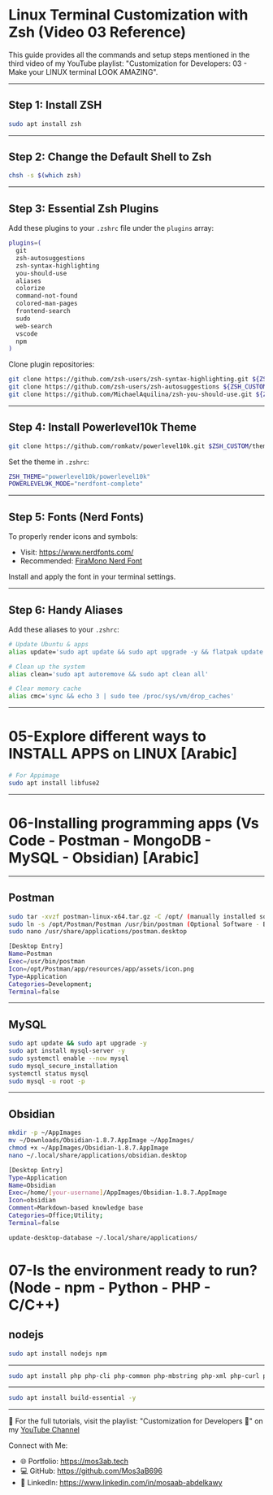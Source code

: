 # Linux Terminal Customization with Zsh (Video 03 Reference)

This guide provides all the commands and setup steps mentioned in the third video of my YouTube playlist: "Customization for Developers: 03 - Make your LINUX terminal LOOK AMAZING".

---

## Step 1: Install ZSH  
```bash
sudo apt install zsh
```

---

## Step 2: Change the Default Shell to Zsh
```bash
chsh -s $(which zsh)
```

---

## Step 3: Essential Zsh Plugins
Add these plugins to your `.zshrc` file under the `plugins` array:
```zsh
plugins=(
  git
  zsh-autosuggestions
  zsh-syntax-highlighting
  you-should-use
  aliases
  colorize
  command-not-found
  colored-man-pages
  frontend-search
  sudo
  web-search
  vscode
  npm
)
```

Clone plugin repositories:
```bash
git clone https://github.com/zsh-users/zsh-syntax-highlighting.git ${ZSH_CUSTOM:-~/.oh-my-zsh/custom}/plugins/zsh-syntax-highlighting
git clone https://github.com/zsh-users/zsh-autosuggestions ${ZSH_CUSTOM:-~/.oh-my-zsh/custom}/plugins/zsh-autosuggestions
git clone https://github.com/MichaelAquilina/zsh-you-should-use.git ${ZSH_CUSTOM:-~/.oh-my-zsh/custom}/plugins/you-should-use
```

---

## Step 4: Install Powerlevel10k Theme
```bash
git clone https://github.com/romkatv/powerlevel10k.git $ZSH_CUSTOM/themes/powerlevel10k
```

Set the theme in `.zshrc`:
```zsh
ZSH_THEME="powerlevel10k/powerlevel10k"
POWERLEVEL9K_MODE="nerdfont-complete"
```

---

## Step 5: Fonts (Nerd Fonts)
To properly render icons and symbols:
- Visit: https://www.nerdfonts.com/
- Recommended: [FiraMono Nerd Font](https://github.com/ryanoasis/nerd-fonts/tree/master/patched-fonts/FiraMono)

Install and apply the font in your terminal settings.

---

## Step 6: Handy Aliases
Add these aliases to your `.zshrc`:
```bash
# Update Ubuntu & apps
alias update='sudo apt update && sudo apt upgrade -y && flatpak update -y && sudo snap refresh'

# Clean up the system
alias clean='sudo apt autoremove && sudo apt clean all'

# Clear memory cache
alias cmc='sync && echo 3 | sudo tee /proc/sys/vm/drop_caches'
```

---
# 05-Explore different ways to INSTALL APPS on LINUX [Arabic]
```bash
# For Appimage
sudo apt install libfuse2 
```
---
# 06-Installing programming apps (Vs Code - Postman - MongoDB - MySQL - Obsidian) [Arabic]

---
## Postman
```bash
sudo tar -xvzf postman-linux-x64.tar.gz -C /opt/ (manually installed software packages).
sudo ln -s /opt/Postman/Postman /usr/bin/postman (Optional Software - Binary)
sudo nano /usr/share/applications/postman.desktop

[Desktop Entry]
Name=Postman
Exec=/usr/bin/postman
Icon=/opt/Postman/app/resources/app/assets/icon.png
Type=Application
Categories=Development;
Terminal=false
```
---
## MySQL
```bash
sudo apt update && sudo apt upgrade -y
sudo apt install mysql-server -y
sudo systemctl enable --now mysql
sudo mysql_secure_installation
systemctl status mysql
sudo mysql -u root -p
```
---
## Obsidian
```bash
mkdir -p ~/AppImages
mv ~/Downloads/Obsidian-1.8.7.AppImage ~/AppImages/
chmod +x ~/AppImages/Obsidian-1.8.7.AppImage
nano ~/.local/share/applications/obsidian.desktop

[Desktop Entry]
Type=Application
Name=Obsidian
Exec=/home/[your-username]/AppImages/Obsidian-1.8.7.AppImage
Icon=obsidian
Comment=Markdown-based knowledge base
Categories=Office;Utility;
Terminal=false

update-desktop-database ~/.local/share/applications/
```

# 07-Is the environment ready to run? (Node - npm - Python - PHP - C/C++)
## nodejs
```bash
sudo apt install nodejs npm
```
---
```bash
sudo apt install php php-cli php-common php-mbstring php-xml php-curl php-mysql php-zip php-gd php-bcmath phpmyadmin -y
```
---
```bash
sudo apt install build-essential -y
```
---

📌 For the full tutorials, visit the playlist:
"Customization for Developers 🎨" on my [YouTube Channel](https://youtube.com/playlist?list=PL-aLh5gc6xE2Z2oh5jvuZGNh6rD4tTiEk&si=X61SyJTSiRYhM10o)

Connect with Me:
- 🌐 Portfolio: https://mos3ab.tech
- 💻 GitHub: https://github.com/Mos3aB696
- 🔗 LinkedIn: https://www.linkedin.com/in/mosaab-abdelkawy
